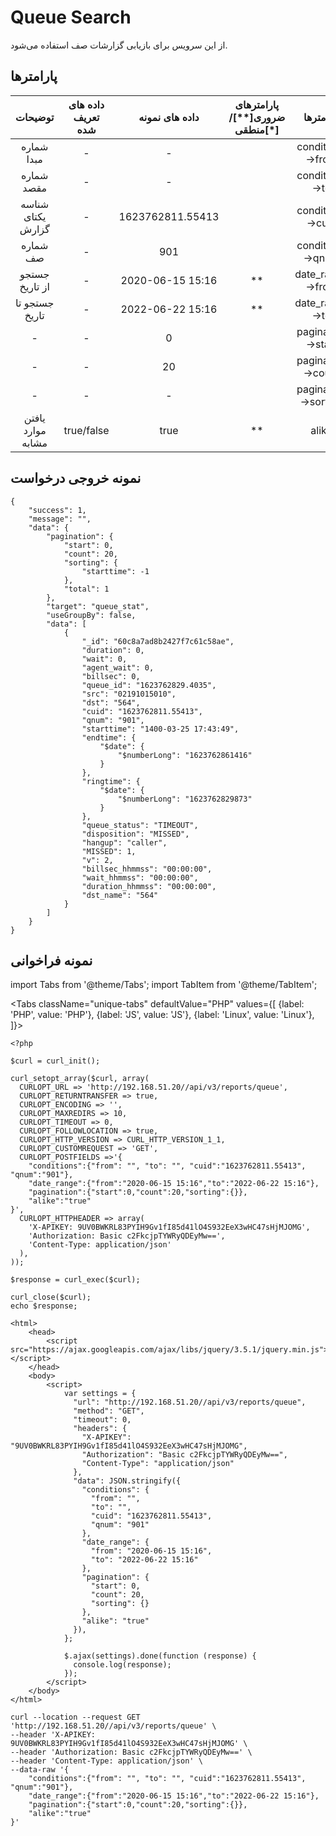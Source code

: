 
# Queue Search

از این سرویس برای بازیابی گزارشات‌ صف استفاده می‌شود.

## پارامتر‌ها
|      توضیحات      | داده های تعریف شده |  داده های نمونه  | پارامترهای ضروری[**]/منطقی[*] |      پارامترها      |
|:-----------------:|:------------------:|:----------------:|:----------------------:|:-------------------:|
|     شماره مبدا    |          -         |         -        |                        |   conditions->from  |
|     شماره مقصد    |          -         |         -        |                        |    conditions->to   |
| شناسه یکتای گزارش |          -         | 1623762811.55413 |                        |   conditions->cuid  |
|      شماره صف     |          -         |        901       |                        |   conditions->qnum  |
|   جستجو از تاریخ  |          -         | 2020-06-15 15:16 |           **           |   date_range->from  |
|   جستجو تا تاریخ  |          -         | 2022-06-22 15:16 |           **           |    date_range->to   |
|         -         |          -         |         0        |                        |  pagination->start  |
|         -         |          -         |        20        |                        |  pagination->count  |
|         -         |          -         |         -        |                        | pagination->sorting |
| یافتن موارد مشابه |     true/false     |       true       |           **           |        alike        |


## نمونه خروجی درخواست

```shell
{
    "success": 1,
    "message": "",
    "data": {
        "pagination": {
            "start": 0,
            "count": 20,
            "sorting": {
                "starttime": -1
            },
            "total": 1
        },
        "target": "queue_stat",
        "useGroupBy": false,
        "data": [
            {
                "_id": "60c8a7ad8b2427f7c61c58ae",
                "duration": 0,
                "wait": 0,
                "agent_wait": 0,
                "billsec": 0,
                "queue_id": "1623762829.4035",
                "src": "02191015010",
                "dst": "564",
                "cuid": "1623762811.55413",
                "qnum": "901",
                "starttime": "1400-03-25 17:43:49",
                "endtime": {
                    "$date": {
                        "$numberLong": "1623762861416"
                    }
                },
                "ringtime": {
                    "$date": {
                        "$numberLong": "1623762829873"
                    }
                },
                "queue_status": "TIMEOUT",
                "disposition": "MISSED",
                "hangup": "caller",
                "MISSED": 1,
                "v": 2,
                "billsec_hhmmss": "00:00:00",
                "wait_hhmmss": "00:00:00",
                "duration_hhmmss": "00:00:00",
                "dst_name": "564"
            }
        ]
    }
}
```



## نمونه فراخوانی

import Tabs from '@theme/Tabs';
import TabItem from '@theme/TabItem';

<Tabs
   className="unique-tabs" 
    defaultValue="PHP"
    values={[
        {label: 'PHP', value: 'PHP'},
        {label: 'JS', value: 'JS'},
		{label: 'Linux', value: 'Linux'},
    ]}>
<TabItem value="PHP">

	<?php

	$curl = curl_init();

	curl_setopt_array($curl, array(
	  CURLOPT_URL => 'http://192.168.51.20//api/v3/reports/queue',
	  CURLOPT_RETURNTRANSFER => true,
	  CURLOPT_ENCODING => '',
	  CURLOPT_MAXREDIRS => 10,
	  CURLOPT_TIMEOUT => 0,
	  CURLOPT_FOLLOWLOCATION => true,
	  CURLOPT_HTTP_VERSION => CURL_HTTP_VERSION_1_1,
	  CURLOPT_CUSTOMREQUEST => 'GET',
	  CURLOPT_POSTFIELDS =>'{
		"conditions":{"from": "", "to": "", "cuid":"1623762811.55413", "qnum":"901"},
		"date_range":{"from":"2020-06-15 15:16","to":"2022-06-22 15:16"},
		"pagination":{"start":0,"count":20,"sorting":{}},
		"alike":"true"
	}',
	  CURLOPT_HTTPHEADER => array(
		'X-APIKEY: 9UV0BWKRL83PYIH9Gv1fI85d41lO4S932EeX3wHC47sHjMJOMG',
		'Authorization: Basic c2FkcjpTYWRyQDEyMw==',
		'Content-Type: application/json'
	  ),
	));

	$response = curl_exec($curl);

	curl_close($curl);
	echo $response;




</TabItem>
<TabItem value="JS">

	<html>
		<head>
			<script src="https://ajax.googleapis.com/ajax/libs/jquery/3.5.1/jquery.min.js"></script>
		</head>
		<body>
			<script>
				var settings = {
				  "url": "http://192.168.51.20//api/v3/reports/queue",
				  "method": "GET",
				  "timeout": 0,
				  "headers": {
					"X-APIKEY": "9UV0BWKRL83PYIH9Gv1fI85d41lO4S932EeX3wHC47sHjMJOMG",
					"Authorization": "Basic c2FkcjpTYWRyQDEyMw==",
					"Content-Type": "application/json"
				  },
				  "data": JSON.stringify({
					"conditions": {
					  "from": "",
					  "to": "",
					  "cuid": "1623762811.55413",
					  "qnum": "901"
					},
					"date_range": {
					  "from": "2020-06-15 15:16",
					  "to": "2022-06-22 15:16"
					},
					"pagination": {
					  "start": 0,
					  "count": 20,
					  "sorting": {}
					},
					"alike": "true"
				  }),
				};

				$.ajax(settings).done(function (response) {
				  console.log(response);
				});
			</script>
		</body>
	</html>


</TabItem>
<TabItem value="Linux">

	curl --location --request GET 'http://192.168.51.20//api/v3/reports/queue' \
	--header 'X-APIKEY: 9UV0BWKRL83PYIH9Gv1fI85d41lO4S932EeX3wHC47sHjMJOMG' \
	--header 'Authorization: Basic c2FkcjpTYWRyQDEyMw==' \
	--header 'Content-Type: application/json' \
	--data-raw '{
		"conditions":{"from": "", "to": "", "cuid":"1623762811.55413", "qnum":"901"},
		"date_range":{"from":"2020-06-15 15:16","to":"2022-06-22 15:16"},
		"pagination":{"start":0,"count":20,"sorting":{}},
		"alike":"true"
	}'

</TabItem>
</Tabs>

